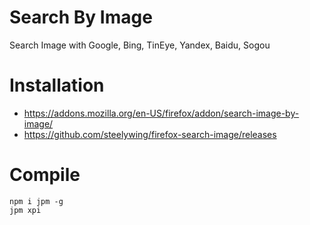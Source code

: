 # Search By Image
Search Image with Google, Bing, TinEye, Yandex, Baidu, Sogou

# Installation
- https://addons.mozilla.org/en-US/firefox/addon/search-image-by-image/
- https://github.com/steelywing/firefox-search-image/releases

# Compile
```
npm i jpm -g
jpm xpi
```
